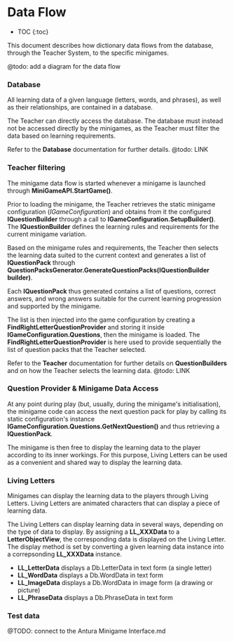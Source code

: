 # Data Flow

* TOC
{:toc}

This document describes how dictionary data flows from the database, through the Teacher System, to the specific minigames.

@todo: add a diagram for the data flow

### Database

All learning data of a given language (letters, words, and phrases),
 as well as their relationships, are contained in a database.

The Teacher can directly access the database.
The database must instead not be accessed directly by the minigames,
  as the Teacher must filter the data based on learning requirements.

Refer to the **Database** documentation for further details.
@todo: LINK

### Teacher filtering

The minigame data flow is started whenever a minigame is
  launched through **MiniGameAPI.StartGame()**.

Prior to loading the minigame, the Teacher retrieves the
 static minigame configuration (*IGameConfiguration*) and
  obtains from it the configured **IQuestionBuilder**  through a call to **IGameConfiguration.SetupBuilder()**.
  The **IQuestionBuilder** defines the learning rules and requirements for the current minigame variation.

 Based on the minigame rules and requirements,
  the Teacher then selects the learning data suited to the current context
   and generates a list of **IQuestionPack** through
   **QuestionPacksGenerator.GenerateQuestionPacks(IQuestionBuilder  builder)**.

 Each **IQuestionPack**  thus generated contains a list of questions, correct answers, and wrong answers suitable
 for the current learning progression and supported by the minigame.

 The list is then injected into the game configuration
  by creating a **FindRightLetterQuestionProvider**
   and storing it inside **IGameConfiguration.Questions**,
    then the minigame is loaded.
 The **FindRightLetterQuestionProvider** is here used to provide sequentially the
  list of question packs that the Teacher selected.

Refer to the **Teacher** documentation for further details on **QuestionBuilders**
 and on how the Teacher selects the learning data.
@todo: LINK


### Question Provider & Minigame Data Access

 At any point during play (but, usually, during the minigame's initialisation),
  the minigame code can access the next question pack
   for play by calling its static configuration's instance
    **IGameConfiguration.Questions.GetNextQuestion()** and thus retrieving a **IQuestionPack**.

 The minigame is then free to display the learning data
 to the player according to its inner workings.
 For this purpose, Living Letters can be used as a convenient
  and shared way to display the learning data.


### Living Letters

Minigames can display the learning data to the players through Living Letters.
Living Letters are animated characters that can display a piece of learning data.

The Living Letters can display learning data in several ways, depending on the type of data to display.
By assigning a **LL_XXXData** to a **LetterObjectView**, the corresponding data is displayed on the Living Letter.
The display method is set by converting a given learning data instance into a correpsonding **LL_XXXData** instance.

 * **LL_LetterData** displays a Db.LetterData in text form (a single letter)
 * **LL_WordData** displays a Db.WordData in text form
 * **LL_ImageData** displays a Db.WordData in image form (a drawing or picture)
 * **LL_PhraseData** displays a Db.PhraseData in text form




### Test data

 @TODO: connect to the Antura Minigame Interface.md
